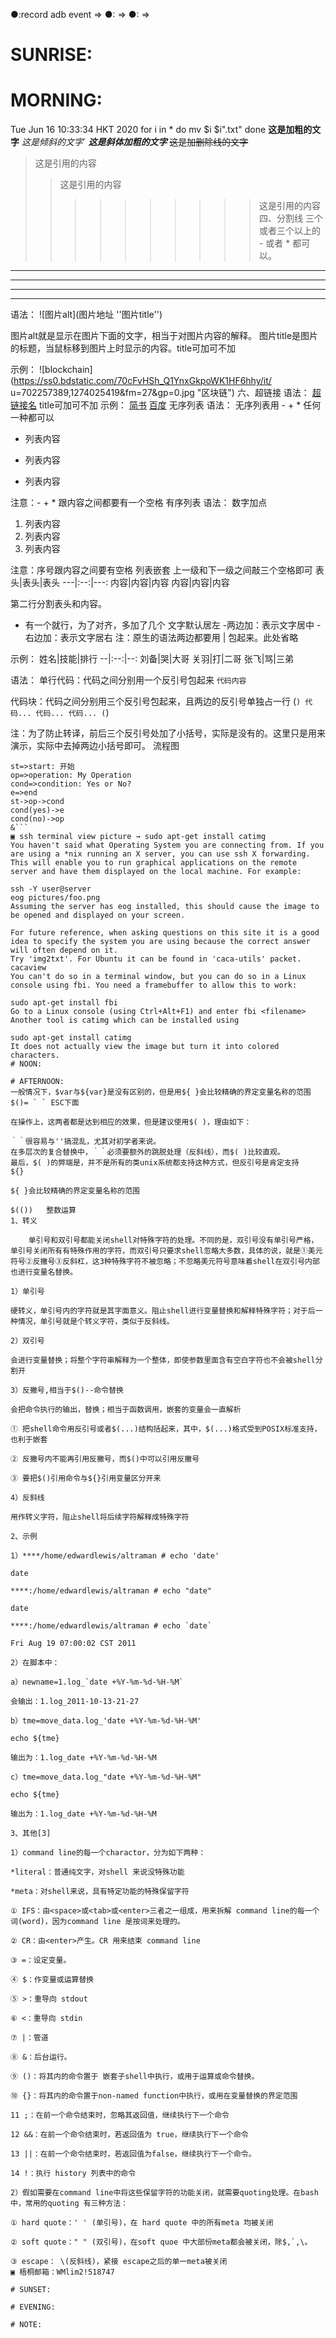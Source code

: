 <!--TARGET:DAWN → SUNRISE → MORNING → NOON → AFTERNOON → SUNSET → EVENING → NIGHT → @20200616 → ??? ⇒ 
TODO:@20200617 → ??? → @20200618 → ??? → @20200620 → ??? → @20200623 → ??? → @20200701 → ??? ⇒ @20200717 → ??? ⇒ 
[comment]:mutt -s 12496-25Tue20-20200616 melo.dachor@gmail.com < $dbg/12496-25Tue20-20200616 -->
●:record adb event ⇒ 
●: ⇒ 
●: ⇒ 
# SUNRISE:

# MORNING:
Tue Jun 16 10:33:34 HKT 2020
for i in *
do mv $i $i".txt"
done
**这是加粗的文字**
*这是倾斜的文字*`
***这是斜体加粗的文字***
~~这是加删除线的文字~~
>这是引用的内容
>>这是引用的内容
>>>>>>>>>>这是引用的内容
四、分割线
三个或者三个以上的 - 或者 * 都可以。
---
----
***
*****
语法：
![图片alt](图片地址 ''图片title'')

图片alt就是显示在图片下面的文字，相当于对图片内容的解释。
图片title是图片的标题，当鼠标移到图片上时显示的内容。title可加可不加

示例：
![blockchain](https://ss0.bdstatic.com/70cFvHSh_Q1YnxGkpoWK1HF6hhy/it/
u=702257389,1274025419&fm=27&gp=0.jpg "区块链")
六、超链接
语法：
[超链接名](超链接地址 "超链接title")
title可加可不加
示例：
[简书](http://jianshu.com)
[百度](http://baidu.com)
无序列表
语法：
无序列表用 - + * 任何一种都可以

- 列表内容
+ 列表内容
* 列表内容

注意：- + * 跟内容之间都要有一个空格
有序列表
语法：
数字加点

1. 列表内容
2. 列表内容
3. 列表内容

注意：序号跟内容之间要有空格
列表嵌套
上一级和下一级之间敲三个空格即可
表头|表头|表头
---|:--:|---:
内容|内容|内容
内容|内容|内容

第二行分割表头和内容。
- 有一个就行，为了对齐，多加了几个
文字默认居左
-两边加：表示文字居中
-右边加：表示文字居右
注：原生的语法两边都要用 | 包起来。此处省略

示例：
姓名|技能|排行
--|:--:|--:
刘备|哭|大哥
关羽|打|二哥
张飞|骂|三弟

语法：
单行代码：代码之间分别用一个反引号包起来
    `代码内容`

代码块：代码之间分别用三个反引号包起来，且两边的反引号单独占一行
(```)
  代码...
  代码...
  代码...
(```)


注：为了防止转译，前后三个反引号处加了小括号，实际是没有的。这里只是用来演示，实际中去掉两边小括号即可。
流程图
```flow
st=>start: 开始
op=>operation: My Operation
cond=>condition: Yes or No?
e=>end
st->op->cond
cond(yes)->e
cond(no)->op
&```
▣ ssh terminal view picture → sudo apt-get install catimg
You haven't said what Operating System you are connecting from. If you are using a *nix running an X server, you can use ssh X forwarding. This will enable you to run graphical applications on the remote server and have them displayed on the local machine. For example:

ssh -Y user@server
eog pictures/foo.png
Assuming the server has eog installed, this should cause the image to be opened and displayed on your screen.

For future reference, when asking questions on this site it is a good idea to specify the system you are using because the correct answer will often depend on it.
Try 'img2txt'. For Ubuntu it can be found in 'caca-utils' packet.
cacaview
You can't do so in a terminal window, but you can do so in a Linux console using fbi. You need a framebuffer to allow this to work:

sudo apt-get install fbi
Go to a Linux console (using Ctrl+Alt+F1) and enter fbi <filename>
Another tool is catimg which can be installed using

sudo apt-get install catimg
It does not actually view the image but turn it into colored characters.
# NOON:

# AFTERNOON:
一般情况下，$var与${var}是没有区别的，但是用${ }会比较精确的界定变量名称的范围
$()= ` ` ESC下面

在操作上，这两者都是达到相应的效果，但是建议使用$( )，理由如下：

｀｀很容易与''搞混乱，尤其对初学者来说。
在多层次的复合替换中，｀｀必须要额外的跳脱处理（反斜线），而$( )比较直观。
最后，$( )的弊端是，并不是所有的类unix系统都支持这种方式，但反引号是肯定支持
${}

${ }会比较精确的界定变量名称的范围

$(())   整数运算
1、转义

    单引号和双引号都能关闭shell对特殊字符的处理。不同的是，双引号没有单引号严格，单引号关闭所有有特殊作用的字符，而双引号只要求shell忽略大多数，具体的说，就是①美元符号②反撇号③反斜杠，这3种特殊字符不被忽略；不忽略美元符号意味着shell在双引号内部也进行变量名替换。

1）单引号

硬转义，单引号内的字符就是其字面意义。阻止shell进行变量替换和解释特殊字符；对于后一种情况，单引号就是个转义字符，类似于反斜线。

2）双引号

会进行变量替换；将整个字符串解释为一个整体，即使参数里面含有空白字符也不会被shell分割开

3）反撇号,相当于$()--命令替换

会把命令执行的输出，替换；相当于函数调用，嵌套的变量会一直解析

① 把shell命令用反引号或者$(...)结构括起来，其中，$(...)格式受到POSIX标准支持，也利于嵌套

② 反撇号内不能再引用反撇号，而$()中可以引用反撇号

③ 要把$()引用命令与${}引用变量区分开来

4）反斜线

用作转义字符，阻止shell将后续字符解释成特殊字符

2、示例

1）****/home/edwardlewis/altraman # echo 'date'

date

****:/home/edwardlewis/altraman # echo "date"

date

****:/home/edwardlewis/altraman # echo `date`

Fri Aug 19 07:00:02 CST 2011

2）在脚本中：

a）newname=1.log_`date +%Y-%m-%d-%H-%M`

会输出：1.log_2011-10-13-21-27

b）tme=move_data.log_'date +%Y-%m-%d-%H-%M'

echo ${tme}

输出为：1.log_date +%Y-%m-%d-%H-%M

c）tme=move_data.log_"date +%Y-%m-%d-%H-%M"

echo ${tme}

输出为：1.log_date +%Y-%m-%d-%H-%M

3、其他[3]

1）command line的每一个charactor，分为如下两种：

*literal：普通纯文字，对shell 来说没特殊功能

*meta：对shell来说，具有特定功能的特殊保留字符

① IFS：由<space>或<tab>或<enter>三者之一组成，用来拆解 command line的每一个词(word)，因为command line 是按词来处理的。

② CR：由<enter>产生。CR 用来结束 command line

③ =：设定变量。

④ $：作变量或运算替换

⑤ >：重导向 stdout

⑥ <：重导向 stdin

⑦ |：管道

⑧ &：后台运行。

⑨ ()：将其内的命令置于 嵌套子shell中执行，或用于运算或命令替换。

⑩ {}：将其内的命令置于non-named function中执行，或用在变量替换的界定范围

11 ;：在前一个命令结束时，忽略其返回值，继续执行下一个命令

12 &&：在前一个命令结束时，若返回值为 true，继续执行下一个命令

13 ||：在前一个命令结束时，若返回值为false，继续执行下一个命令。

14 !：执行 history 列表中的命令

2）假如需要在command line中将这些保留字符的功能关闭，就需要quoting处理。在bash中，常用的quoting 有三种方法：

① hard quote：' ' (单引号)，在 hard quote 中的所有meta 均被关闭

② soft quote：" " (双引号)，在soft quoe 中大部份meta都会被关闭，除$,`,\。

③ escape： \(反斜线)，紧接 escape之后的单一meta被关闭
▣ 梧桐邮箱：WMlim2!518747

# SUNSET:

# EVENING:

# NOTE:


